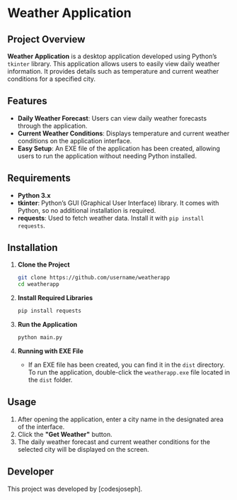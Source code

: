 
# Weather Application

## Project Overview

**Weather Application** is a desktop application developed using Python’s `tkinter` library. This application allows users to easily view daily weather information. It provides details such as temperature and current weather conditions for a specified city.

## Features

- **Daily Weather Forecast**: Users can view daily weather forecasts through the application.
- **Current Weather Conditions**: Displays temperature and current weather conditions on the application interface.
- **Easy Setup**: An EXE file of the application has been created, allowing users to run the application without needing Python installed.

## Requirements

- **Python 3.x**
- **tkinter**: Python’s GUI (Graphical User Interface) library. It comes with Python, so no additional installation is required.
- **requests**: Used to fetch weather data. Install it with `pip install requests`.

## Installation

1. **Clone the Project**
   ```bash
   git clone https://github.com/username/weatherapp
   cd weatherapp
   ```

2. **Install Required Libraries**
   ```bash
   pip install requests
   ```

3. **Run the Application**
   ```bash
   python main.py
   ```

4. **Running with EXE File**
   - If an EXE file has been created, you can find it in the `dist` directory. To run the application, double-click the `weatherapp.exe` file located in the `dist` folder.

## Usage

1. After opening the application, enter a city name in the designated area of the interface.
2. Click the **"Get Weather"** button.
3. The daily weather forecast and current weather conditions for the selected city will be displayed on the screen.

## Developer

This project was developed by [codesjoseph].
